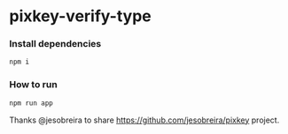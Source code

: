 # pixkey-verify-type

### Install dependencies
```bash
npm i
```

### How to run 
```bash
npm run app
```

Thanks @jesobreira to share https://github.com/jesobreira/pixkey project.
